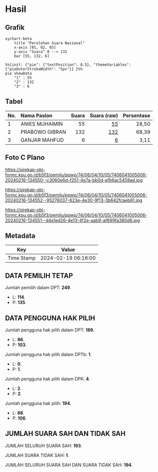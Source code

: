 # Hasil

## Grafik

```mermaid
xychart-beta
    title "Perolehan Suara Nasional"
    x-axis [01, 02, 03]
    y-axis "Suara" 0 --> 132
    bar [55, 132, 6]
```

```mermaid
%%{init: {"pie": {"textPosition": 0.5}, "themeVariables": {"pieOuterStrokeWidth": "5px"}} }%%
pie showData
    "1" : 55
    "2" : 132
    "3" : 6
```

## Tabel

| No. | Nama Paslon    | Suara | Suara (raw) | Persentase |
|:--- |:-------------- | -----:| -----------:| ----------:|
| 1   | ANIES MUHAIMIN | 55    | [55][p-1]   | 28,50      |
| 2   | PRABOWO GIBRAN | 132   | [132][p-2]  | 68,39      |
| 3   | GANJAR MAHFUD  | 6     | [6][p-3]    | 3,11       |


[p-1]: https://github.com/gigit-pemilu/pemilu-2024/blob/main/pilpres/hitung-suara/sub/74-sulawesi-tenggara/sub/06-bombana/sub/04-rumbia/sub/1005-kasipute/sub/006-tps/sub/paslon-1.txt
[p-2]: https://github.com/gigit-pemilu/pemilu-2024/blob/main/pilpres/hitung-suara/sub/74-sulawesi-tenggara/sub/06-bombana/sub/04-rumbia/sub/1005-kasipute/sub/006-tps/sub/paslon-2.txt
[p-3]: https://github.com/gigit-pemilu/pemilu-2024/blob/main/pilpres/hitung-suara/sub/74-sulawesi-tenggara/sub/06-bombana/sub/04-rumbia/sub/1005-kasipute/sub/006-tps/sub/paslon-3.txt

## Foto C Plano

https://sirekap-obj-formc.kpu.go.id/b5f3/pemilu/ppwp/74/06/04/10/05/7406041005006-20240216-134550--c3060e6d-f251-4e7a-bb0d-efb6ac5459ad.jpg

https://sirekap-obj-formc.kpu.go.id/b5f3/pemilu/ppwp/74/06/04/10/05/7406041005006-20240216-134552--95276037-823e-4e30-9f13-3b642fcaeb61.jpg

https://sirekap-obj-formc.kpu.go.id/b5f3/pemilu/ppwp/74/06/04/10/05/7406041005006-20240216-134551--d4a1ed26-4e13-4f2e-aab9-af699fa380d6.jpg


## Metadata

| Key        | Value               |
| ---------- | ------------------- |
| Time Stamp | 2024-02-19 06:16:00 |


## DATA PEMILIH TETAP

Jumlah pemilih dalam DPT: **249**.
 * L: **114**.
 * P: **135**.

## DATA PENGGUNA HAK PILIH

Jumlah pengguna hak pilih dalam DPT: **189**.
 * L: **86**.
 * P: **103**.

Jumlah pengguna hak pilih dalam DPTb: **1**.
 * L: **0**.
 * P: **1**.

Jumlah pengguna hak pilih dalam DPK: **4**.
 * L: **2**.
 * P: **2**.

Jumlah pengguna hak pilih: **194**.
 * L: **88**.
 * P: **106**.

## JUMLAH SUARA SAH DAN TIDAK SAH

JUMLAH SELURUH SUARA SAH: **193**.

JUMLAH SUARA TIDAK SAH: **1**.

JUMLAH SELURUH SUARA SAH DAN SUARA TIDAK SAH: **194**.


